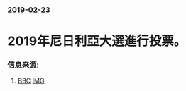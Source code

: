 ### [2019-02-23](/news/2019/02/23/index.md)

##### 
# 2019年尼日利亞大選進行投票。 




### 信息来源:

1. [BBC](https://www.bbc.co.uk/news/world-africa-47242168) [IMG](https://ichef.bbci.co.uk/news/1024/branded_news/14E0C/production/_105761558_buh.jpg)
